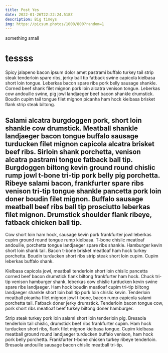 ```yaml
---
title: Post Yes
date: 2022-01-26T22:22:24.518Z
description: Big timeys
img: https://picsum.photos/1000/800?random=1
---
```

something small 

# tessss

Spicy jalapeno bacon ipsum dolor amet pastrami buffalo turkey tail strip steak tenderloin spare ribs, jerky ball tip fatback swine capicola kielbasa short loin tongue. Leberkas bacon spare ribs pork belly sausage shankle. Corned beef shank filet mignon pork loin alcatra venison tongue. Leberkas cow andouille swine, pig jowl landjaeger beef bacon shankle drumstick. Boudin cupim tail tongue filet mignon picanha ham hock kielbasa brisket flank strip steak biltong.

<h2 class="display-1">Salami alcatra burgdoggen pork, short loin shankle cow drumstick. Meatball shankle landjaeger bacon tongue buffalo sausage turducken filet mignon capicola alcatra brisket beef ribs. Sirloin shank porchetta, venison alcatra pastrami tongue fatback ball tip. Burgdoggen biltong kevin ground round chislic rump jowl t-bone tri-tip pork belly pig porchetta. Ribeye salami bacon, frankfurter spare ribs venison tri-tip tongue shankle pancetta pork loin doner boudin filet mignon. Buffalo sausage meatball beef ribs ball tip prosciutto leberkas filet mignon. Drumstick shoulder flank ribeye, fatback chicken ball tip.</h2>

Cow short loin ham hock, sausage kevin pork frankfurter jowl leberkas cupim ground round tongue rump kielbasa. T-bone chislic meatloaf andouille, porchetta tongue landjaeger spare ribs shankle. Hamburger kevin short loin shank tail. Bacon t-bone brisket meatloaf ham hock turkey porchetta. Boudin turducken short ribs strip steak short loin cupim. Cupim leberkas buffalo shank.

Kielbasa capicola jowl, meatball tenderloin short loin chislic pancetta corned beef bacon drumstick flank biltong frankfurter ham hock. Chuck tri-tip venison hamburger shank, leberkas cow chislic turducken kevin swine spare ribs landjaeger. Ham hock boudin meatloaf cupim tri-tip biltong landjaeger shankle short loin ball tip pork loin chislic kevin. Tenderloin meatball picanha filet mignon jowl t-bone, bacon rump capicola salami porchetta tail. Fatback doner jerky drumstick. Tenderloin bacon tongue cow, pork short ribs meatloaf beef turkey biltong doner hamburger.

Strip steak turkey pork loin salami short loin tenderloin pig. Bresaola tenderloin tail chislic, drumstick beef ribs frankfurter cupim. Ham hock turducken short ribs, flank filet mignon kielbasa tongue. Cupim kielbasa meatball ground round landjaeger turducken buffalo venison, ham hock pork belly porchetta. Frankfurter t-bone chicken turkey ribeye tenderloin. Bresaola andouille sausage bacon chislic meatball tri-tip.